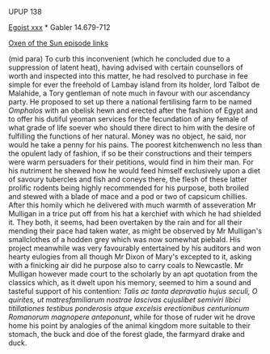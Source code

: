 UPUP 138 

[Egoist xxx](https://archive.org/stream/ulysses00joyc_1?ref=ol#page/xxx/mode/1up) * Gabler 14.679-712

[Oxen of the Sun episode links](https://github.com/upup1904/ulysses_splits/blob/master/oxen_of_the_sun/episode_links_oxen_of_the_sun.md)


(mid para) To curb this inconvenient (which he
concluded due to a suppression of latent heat), having advised with
certain counsellors of worth and inspected into this matter, he had
resolved to purchase in fee simple for ever the freehold of Lambay
island from its holder, lord Talbot de Malahide, a Tory gentleman of
note much in favour with our ascendancy party. He proposed to set up
there a national fertilising farm to be named *Omphalos* with an obelisk
hewn and erected after the fashion of Egypt and to offer his dutiful
yeoman services for the fecundation of any female of what grade of life
soever who should there direct to him with the desire of fulfilling the
functions of her natural. Money was no object, he said, nor would he
take a penny for his pains. The poorest kitchenwench no less than the
opulent lady of fashion, if so be their constructions and their tempers
were warm persuaders for their petitions, would find in him their man.
For his nutriment he shewed how he would feed himself exclusively upon a
diet of savoury tubercles and fish and coneys there, the flesh of these
latter prolific rodents being highly recommended for his purpose, both
broiled and stewed with a blade of mace and a pod or two of capsicum
chillies. After this homily which he delivered with much warmth of
asseveration Mr Mulligan in a trice put off from his hat a kerchief with
which he had shielded it. They both, it seems, had been overtaken by the
rain and for all their mending their pace had taken water, as might be
observed by Mr Mulligan's smallclothes of a hodden grey which was now
somewhat piebald. His project meanwhile was very favourably entertained
by his auditors and won hearty eulogies from all though Mr Dixon of
Mary's excepted to it, asking with a finicking air did he purpose also
to carry coals to Newcastle. Mr Mulligan however made court to the
scholarly by an apt quotation from the classics which, as it dwelt upon
his memory, seemed to him a sound and tasteful support of his
contention: *Talis ac tanta depravatio hujus seculi, O quirites, ut
matresfamiliarum nostrae lascivas cujuslibet semiviri libici
titillationes testibus ponderosis atque excelsis erectionibus
centurionum Romanorum magnopere anteponunt*, while for those of ruder
wit he drove home his point by analogies of the animal kingdom more
suitable to their stomach, the buck and doe of the forest glade, the
farmyard drake and duck.

